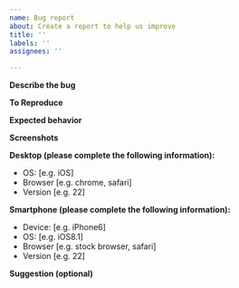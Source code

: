 ```yaml
---
name: Bug report
about: Create a report to help us improve
title: ''
labels: ''
assignees: ''

---
```


**Describe the bug**
<!-- A clear and concise description of what the bug is. -->

**To Reproduce**
<!--
Steps to reproduce the behavior:
1. Go to '...'
2. Click on '....'
3. Scroll down to '....'
4. See error
-->

**Expected behavior**
<!-- A clear and concise description of what you expected to happen. -->

**Screenshots**
<!-- If applicable, add screenshots to help explain your problem. -->

**Desktop (please complete the following information):**
 - OS: [e.g. iOS]
 - Browser [e.g. chrome, safari]
 - Version [e.g. 22]

**Smartphone (please complete the following information):**
 - Device: [e.g. iPhone6]
 - OS: [e.g. iOS8.1]
 - Browser [e.g. stock browser, safari]
 - Version [e.g. 22]

**Suggestion (optional)**
<!-- Add any suggestion to solve problem -->

